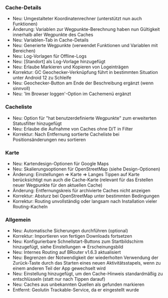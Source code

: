 ### Cache-Details

- Neu: Umgestalteter Koordinatenrechner (unterstützt nun auch Funktionen)
- Änderung: Variablen zur Wegpunkte-Berechnung haben nun Gültigkeit innerhalb aller Wegpunkte des Caches
- Neu: Variablen-Tab in Cache-Details
- Neu: Generierte Wegpunkte (verwendet Funktionen und Variablen mit Bereichen)
- Neu: Log-Vorlagen für Offline-Logs
- Neu: \[Standort\] als Log-Vorlage hinzugefügt
- Neu: Erlaube Markieren und Kopieren von Logeinträgen
- Korrektur: GC Geochecker-Verknüpfung führt in bestimmten Situation unter Android 12 zu Schleife
- Neu: Geochecker-Button am Ende der Beschreibung ergänzt (wenn sinnvoll)
- Neu: 'Im Browser loggen'-Option im Cachemenü ergänzt

### Cacheliste

- Neu: Option für "hat benutzerdefinierte Wegpunkte" zum erweiterten Statusfilter hinzugefügt
- Neu: Erlaube die Aufnahme von Caches ohne D/T in Filter
- Korrektur: Nach Entfernung sortierte Cacheliste bei Positionsänderungen neu sortieren

### Karte

- Neu: Kartendesign-Optionen für Google Maps
- Neu: Skalierungsoptionen für OpenStreetMap (siehe Design-Optionen)
- Änderung: Einstellungen => Karte => Langes Tippen auf Karte berücksichtigt nun auch die Cache-Karte (relevant für das Erstellen neuer Wegpunkte für den aktuellen Cache)
- Änderung: Entfernungskreis für archivierte Caches nicht anzeigen
- Korrektur: Absturz bei OpenStreetMap unter bestimmten Bedingungen
- Korrektur: Routing unvollständig oder langsam nach Installation vieler Routing-Kacheln

### Allgemein

- Neu: Automatische Sicherungen durchführen (optional)
- Korrektur: Importieren von fertigen Downloads fortsetzen
- Neu: Konfigurierbare Schnellstart-Buttons zum Startbildschirm hinzugefügt, siehe Einstellungen => Erscheinungsbild
- Neu: Internes Routing auf BRouter v1.6.3 aktualisiert
- Neu: Begrenzen der Notwendigkeit der wiederholten Verwendung der Zurück-Taste durch das Starten eines neuen Aktivitätsstapels, wenn zu einem anderen Teil der App gewechselt wird
- Neu: Einstellung hinzugefügt, um den Cache-Hinweis standardmäßig zu entschlüsseln (statt nur nach Tippen darauf)
- Neu: Caches aus unbekannten Quellen als gefunden markieren
- Entfernt: Geolutin Trackable-Service, da er eingestellt wurde
